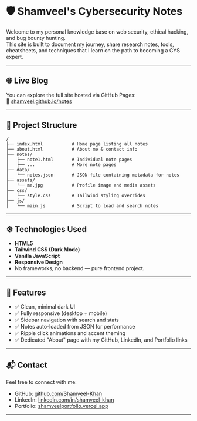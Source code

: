 # 🛡️ Shamveel's Cybersecurity Notes

Welcome to my personal knowledge base on web security, ethical hacking, and bug bounty hunting.  
This site is built to document my journey, share research notes, tools, cheatsheets, and techniques that I learn on the path to becoming a CYS expert.

---

## 🌐 Live Blog

You can explore the full site hosted via GitHub Pages:  
🔗 [shamveel.github.io/notes](https://shamveel.github.io/notes)

---

## 📁 Project Structure
```
/
├── index.html           # Home page listing all notes
├── about.html           # About me & contact info
├── notes/
│   ├── note1.html       # Individual note pages
│   ├── ...              # More note pages
├── data/
│   └── notes.json       # JSON file containing metadata for notes
├── assets/
│   └── me.jpg           # Profile image and media assets
├── css/
│   └── style.css        # Tailwind styling overrides
├── js/
│   └── main.js          # Script to load and search notes
```

---

## ⚙️ Technologies Used

- **HTML5**
- **Tailwind CSS (Dark Mode)**
- **Vanilla JavaScript**
- **Responsive Design**
- No frameworks, no backend — pure frontend project.

---

## 🚀 Features

- ✅ Clean, minimal dark UI
- ✅ Fully responsive (desktop + mobile)
- ✅ Sidebar navigation with search and stats
- ✅ Notes auto-loaded from JSON for performance
- ✅ Ripple click animations and accent theming
- ✅ Dedicated "About" page with my GitHub, LinkedIn, and Portfolio links

---

## 📬 Contact

Feel free to connect with me:

- GitHub: [github.com/Shamveel-Khan](https://github.com/Shamveel-Khan)
- LinkedIn: [linkedin.com/in/shamveel-khan](https://www.linkedin.com/in/shamveel-khan)
- Portfolio: [shamveelportfolio.vercel.app](https://shamveelportfolio.vercel.app/)

---
